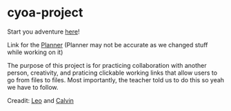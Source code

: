 # cyoa-project

Start you adventure [here](wake-up.md)!

Link for the [Planner](https://docs.google.com/drawings/d/11bKywOwpnw5yYKCn8gzfvOqJyZuN1zEjaDKdR0XZ-Xk/edit?usp=sharing) (Planner may not be accurate as we changed stuff while working on it)

The purpose of this project is for practicing collaboration with another person, creativity, and praticing clickable working links that allow users to go from files to files. Most importantly, the teacher told us to do this so yeah we have to follow.

Creadit: [Leo](https://github.com/leow1534) and [Calvin](https://github.com/calviny2336)
